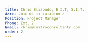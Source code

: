 ```yaml
---
title: Chris Elizondo, E.I.T, S.I.T.
date: 2018-06-11 14:49:00 Z
Position: Project Manager
Phone: Ext. 2
Email: chris@cuatroconsultants.com​​
order: 2
---
```


